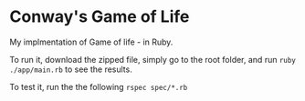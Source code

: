 # Conway's Game of Life

My implmentation of Game of life - in Ruby.

To run it, download the zipped file, simply go to the root folder, and run `ruby ./app/main.rb` to see the results.

To test it, run the the following
`rspec spec/*.rb`